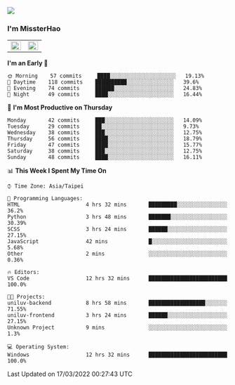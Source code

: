 ![](https://komarev.com/ghpvc/?username=MissterHao&color=ff69b4)

### I'm MissterHao


<!-- Readme stats -->
<!-- https://github.com/anuraghazra/github-readme-stats -->
<table>
<tr>
    <td valign="top" width="50%">
    <img src="https://github-readme-stats.vercel.app/api?username=MissterHao&hide_border=true&show_icons=true&locale=en" align="left" style="width: 100%" />
    </td>
    <td valign="top" width="50%">
    <img src="https://github-readme-stats.vercel.app/api/top-langs?username=MissterHao&hide_border=true&show_icons=true&locale=en&layout=compact" align="left" style="width: 100%" />
    </td>
</tr>
</table>  


<!--START_SECTION:waka-->
**I'm an Early 🐤** 

```text
🌞 Morning    57 commits     ████░░░░░░░░░░░░░░░░░░░░░   19.13% 
🌆 Daytime    118 commits    ██████████░░░░░░░░░░░░░░░   39.6% 
🌃 Evening    74 commits     ██████░░░░░░░░░░░░░░░░░░░   24.83% 
🌙 Night      49 commits     ████░░░░░░░░░░░░░░░░░░░░░   16.44%

```
📅 **I'm Most Productive on Thursday** 

```text
Monday       42 commits     ███░░░░░░░░░░░░░░░░░░░░░░   14.09% 
Tuesday      29 commits     ██░░░░░░░░░░░░░░░░░░░░░░░   9.73% 
Wednesday    38 commits     ███░░░░░░░░░░░░░░░░░░░░░░   12.75% 
Thursday     56 commits     ████░░░░░░░░░░░░░░░░░░░░░   18.79% 
Friday       47 commits     ████░░░░░░░░░░░░░░░░░░░░░   15.77% 
Saturday     38 commits     ███░░░░░░░░░░░░░░░░░░░░░░   12.75% 
Sunday       48 commits     ████░░░░░░░░░░░░░░░░░░░░░   16.11%

```


📊 **This Week I Spent My Time On** 

```text
⌚︎ Time Zone: Asia/Taipei

💬 Programming Languages: 
HTML                     4 hrs 32 mins       █████████░░░░░░░░░░░░░░░░   36.2% 
Python                   3 hrs 48 mins       ███████░░░░░░░░░░░░░░░░░░   30.39% 
SCSS                     3 hrs 24 mins       ██████░░░░░░░░░░░░░░░░░░░   27.15% 
JavaScript               42 mins             █░░░░░░░░░░░░░░░░░░░░░░░░   5.68% 
Other                    2 mins              ░░░░░░░░░░░░░░░░░░░░░░░░░   0.36%

🔥 Editors: 
VS Code                  12 hrs 32 mins      █████████████████████████   100.0%

🐱‍💻 Projects: 
uniluv-backend           8 hrs 58 mins       ██████████████████░░░░░░░   71.55% 
uniluv-frontend          3 hrs 24 mins       ██████░░░░░░░░░░░░░░░░░░░   27.15% 
Unknown Project          9 mins              ░░░░░░░░░░░░░░░░░░░░░░░░░   1.3%

💻 Operating System: 
Windows                  12 hrs 32 mins      █████████████████████████   100.0%

```


 Last Updated on 17/03/2022 00:27:43 UTC
<!--END_SECTION:waka-->

<!--
**MissterHao/MissterHao** is a ✨ _special_ ✨ repository because its `README.md` (this file) appears on your GitHub profile.

Here are some ideas to get you started:

- 🔭 I’m currently working on ...
- 🌱 I’m currently learning ...
- 👯 I’m looking to collaborate on ...
- 🤔 I’m looking for help with ...
- 💬 Ask me about ...
- 📫 How to reach me: ...
- 😄 Pronouns: ...
- ⚡ Fun fact: ...
-->
